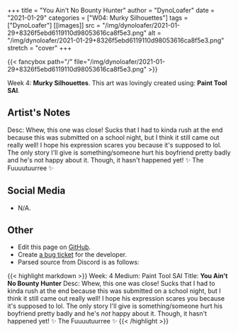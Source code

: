 +++
title =       "You Ain't No Bounty Hunter"
author =      "DynoLoafer"
date =        "2021-01-29"
categories =  ["W04: Murky Silhouettes"]
tags =        ["DynoLoafer"]
[[images]]
                      src = "/img/dynoloafer/2021-01-29+8326f5ebd6119110d98053616ca8f5e3.png"
                      alt = "/img/dynoloafer/2021-01-29+8326f5ebd6119110d98053616ca8f5e3.png"
                      stretch = "cover"
+++


{{< fancybox path="/" file="/img/dynoloafer/2021-01-29+8326f5ebd6119110d98053616ca8f5e3.png" >}}


Week 4: **Murky Silhouettes**. This art was lovingly created using: **Paint Tool SAI**.

## Artist's Notes

Desc: Whew, this one was close! Sucks that I had to kinda rush at the end because this was submitted on a school night, but I think it still came out really well! I hope his expression scares you because it's supposed to lol. The only story I'll give is something/someone hurt his boyfriend pretty badly and he's not happy about it. Though, it hasn't happened yet! ✨ The Fuuuutuurree ✨

## Social Media

- N/A.

## Other

- Edit this page on [GitHub](https://github.com/teaminkling/web-refresh/edit/main/blog/content/blog/dynoloafer-week-4-b341.md).
- Create [a bug ticket](https://github.com/teaminkling/web-refresh/issues/new?assignees=&labels=bug&template=problem-report.md&title=) for the developer.
- Parsed source from Discord is as follows:

{{< highlight markdown >}}
Week: 4
Medium: Paint Tool SAI
Title: __You Ain't No Bounty Hunter__
Desc: Whew, this one was close! Sucks that I had to kinda rush at the end because this was submitted on a school night, but I think it still came out really well! I hope his expression scares you because it's supposed to lol. The only story I'll give is something/someone hurt his boyfriend pretty badly and he's *not* happy about it. Though, it hasn't happened yet! ✨ The Fuuuutuurree ✨
{{< /highlight >}}